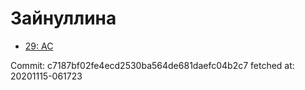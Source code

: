 # Зайнуллина
- [29: AC](29.md)

Commit: c7187bf02fe4ecd2530ba564de681daefc04b2c7
 fetched at: 20201115-061723

